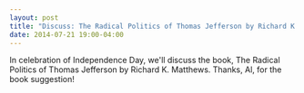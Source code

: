 ```yaml
---
layout: post
title: "Discuss: The Radical Politics of Thomas Jefferson by Richard K. Matthews"
date: 2014-07-21 19:00-04:00
---
```

In celebration of Independence Day, we'll discuss the book, The Radical Politics of Thomas Jefferson by Richard K. Matthews. Thanks, Al, for the book suggestion!

